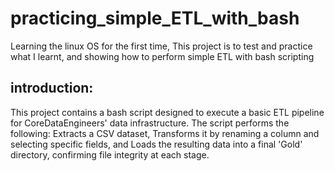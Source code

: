 # practicing_simple_ETL_with_bash
Learning the linux OS for the first time, This project is to test and practice what I learnt, and showing how to perform simple ETL with bash scripting

## introduction: 
This project contains a bash script designed to execute a basic ETL pipeline for CoreDataEngineers' data infrastructure. The script performs the following: Extracts a CSV dataset, Transforms it by renaming a column and selecting specific fields, and Loads the resulting data into a final 'Gold' directory, confirming file integrity at each stage.


